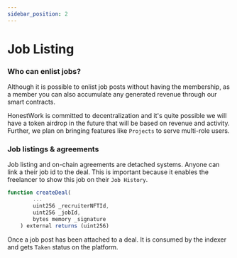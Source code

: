 ```yaml
---
sidebar_position: 2
---
```


# Job Listing
### Who can enlist jobs?
Although it is possible to enlist job posts without having the membership, as a member you can also accumulate any generated revenue through our smart contracts.

HonestWork is committed to decentralization and it's quite possible we will have a token airdrop in the future that will be based on revenue and activity. Further, we plan on bringing features like `Projects` to serve multi-role users.

### Job listings & agreements

Job listing and on-chain agreements are detached systems. Anyone can link a their job id to the deal. This is important because it enables the freelancer to show this job on their `Job History`. 

```javascript
function createDeal(
        ...
        uint256 _recruiterNFTId,
        uint256 _jobId,
        bytes memory _signature
    ) external returns (uint256)
```

Once a job post has been attached to a deal. It is consumed by the indexer and gets `Taken` status on the platform.
